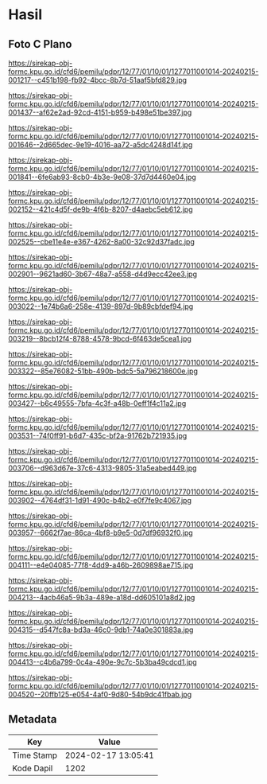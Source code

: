 # Hasil

## Foto C Plano

https://sirekap-obj-formc.kpu.go.id/cfd6/pemilu/pdpr/12/77/01/10/01/1277011001014-20240215-001217--c451b198-fb92-4bcc-8b7d-51aaf5bfd829.jpg

https://sirekap-obj-formc.kpu.go.id/cfd6/pemilu/pdpr/12/77/01/10/01/1277011001014-20240215-001437--af62e2ad-92cd-4151-b959-b498e51be397.jpg

https://sirekap-obj-formc.kpu.go.id/cfd6/pemilu/pdpr/12/77/01/10/01/1277011001014-20240215-001646--2d665dec-9e19-4016-aa72-a5dc4248d14f.jpg

https://sirekap-obj-formc.kpu.go.id/cfd6/pemilu/pdpr/12/77/01/10/01/1277011001014-20240215-001841--6fe6ab93-8cb0-4b3e-9e08-37d7d4460e04.jpg

https://sirekap-obj-formc.kpu.go.id/cfd6/pemilu/pdpr/12/77/01/10/01/1277011001014-20240215-002152--421c4d5f-de9b-4f6b-8207-d4aebc5eb612.jpg

https://sirekap-obj-formc.kpu.go.id/cfd6/pemilu/pdpr/12/77/01/10/01/1277011001014-20240215-002525--cbe11e4e-e367-4262-8a00-32c92d37fadc.jpg

https://sirekap-obj-formc.kpu.go.id/cfd6/pemilu/pdpr/12/77/01/10/01/1277011001014-20240215-002901--9621ad60-3b67-48a7-a558-d4d9ecc42ee3.jpg

https://sirekap-obj-formc.kpu.go.id/cfd6/pemilu/pdpr/12/77/01/10/01/1277011001014-20240215-003022--1e74b6a6-258e-4139-897d-9b89cbfdef94.jpg

https://sirekap-obj-formc.kpu.go.id/cfd6/pemilu/pdpr/12/77/01/10/01/1277011001014-20240215-003219--8bcb12f4-8788-4578-9bcd-6f463de5cea1.jpg

https://sirekap-obj-formc.kpu.go.id/cfd6/pemilu/pdpr/12/77/01/10/01/1277011001014-20240215-003322--85e76082-51bb-490b-bdc5-5a796218600e.jpg

https://sirekap-obj-formc.kpu.go.id/cfd6/pemilu/pdpr/12/77/01/10/01/1277011001014-20240215-003427--b6c49555-7bfa-4c3f-a48b-0eff1f4c11a2.jpg

https://sirekap-obj-formc.kpu.go.id/cfd6/pemilu/pdpr/12/77/01/10/01/1277011001014-20240215-003531--74f0ff91-b6d7-435c-bf2a-91762b721935.jpg

https://sirekap-obj-formc.kpu.go.id/cfd6/pemilu/pdpr/12/77/01/10/01/1277011001014-20240215-003706--d963d67e-37c6-4313-9805-31a5eabed449.jpg

https://sirekap-obj-formc.kpu.go.id/cfd6/pemilu/pdpr/12/77/01/10/01/1277011001014-20240215-003902--4764df31-1d91-490c-b4b2-e0f7fe9c4067.jpg

https://sirekap-obj-formc.kpu.go.id/cfd6/pemilu/pdpr/12/77/01/10/01/1277011001014-20240215-003957--6662f7ae-86ca-4bf8-b9e5-0d7df96932f0.jpg

https://sirekap-obj-formc.kpu.go.id/cfd6/pemilu/pdpr/12/77/01/10/01/1277011001014-20240215-004111--e4e04085-77f8-4dd9-a46b-2609898ae715.jpg

https://sirekap-obj-formc.kpu.go.id/cfd6/pemilu/pdpr/12/77/01/10/01/1277011001014-20240215-004213--4acb46a5-9b3a-489e-a18d-dd605101a8d2.jpg

https://sirekap-obj-formc.kpu.go.id/cfd6/pemilu/pdpr/12/77/01/10/01/1277011001014-20240215-004315--d547fc8a-bd3a-46c0-9db1-74a0e301883a.jpg

https://sirekap-obj-formc.kpu.go.id/cfd6/pemilu/pdpr/12/77/01/10/01/1277011001014-20240215-004413--c4b6a799-0c4a-490e-9c7c-5b3ba49cdcd1.jpg

https://sirekap-obj-formc.kpu.go.id/cfd6/pemilu/pdpr/12/77/01/10/01/1277011001014-20240215-004520--20ffb125-e054-4af0-9d80-54b9dc41fbab.jpg


## Metadata

| Key        | Value               |
| ---------- | ------------------- |
| Time Stamp | 2024-02-17 13:05:41 |
| Kode Dapil | 1202                |



